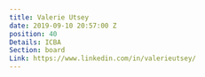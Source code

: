 ```yaml
---
title: Valerie Utsey
date: 2019-09-10 20:57:00 Z
position: 40
Details: ICBA
Section: board
Link: https://www.linkedin.com/in/valerieutsey/
---
```



